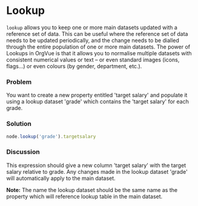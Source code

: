 # Lookup
`lookup` allows you to keep one or more main datasets updated with a reference set of data. This can be useful where the reference set of data needs to be updated periodically, and the change needs to be dialled through the entire population of one or more main datasets. 
The power of Lookups in OrgVue is that it allows you to normalise multiple datasets with consistent numerical values or text – or even standard images (icons, flags…) or even colours (by gender, department, etc.).

### Problem
You want to create a new property entitled 'target salary' and populate it using a lookup dataset 'grade' which contains the 'target salary' for each grade.

### Solution
```javascript
node.lookup('grade').targetsalary
```

### Discussion
This expression should give a new column 'target salary' with the target salary relative to grade. Any changes made in the lookup dataset 'grade' will automatically apply to the main dataset.

**Note:** The name the lookup dataset should be the same name as the property which will reference lookup table in the main dataset.